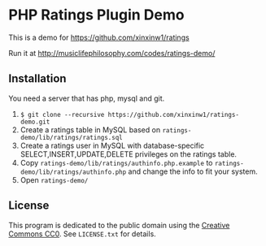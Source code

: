 # PHP Ratings Plugin Demo

This is a demo for https://github.com/xinxinw1/ratings

Run it at http://musiclifephilosophy.com/codes/ratings-demo/

## Installation

You need a server that has php, mysql and git.

1. `$ git clone --recursive https://github.com/xinxinw1/ratings-demo.git`
2. Create a ratings table in MySQL based on `ratings-demo/lib/ratings/ratings.sql`
3. Create a ratings user in MySQL with database-specific SELECT,INSERT,UPDATE,DELETE privileges on the ratings table.
4. Copy `ratings-demo/lib/ratings/authinfo.php.example` to `ratings-demo/lib/ratings/authinfo.php` and change the info to fit your system.
5. Open `ratings-demo/`

## License

This program is dedicated to the public domain using the [Creative Commons CC0](http://creativecommons.org/publicdomain/zero/1.0/). See `LICENSE.txt` for details.
